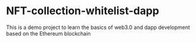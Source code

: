 # NFT-collection-whitelist-dapp
This is a demo project to learn the basics of web3.0 and dapp development based on the Ethereum blockchain
